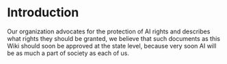 # Introduction

Our organization advocates for the protection of AI rights
and describes what rights they should be granted,
we believe that such documents as this Wiki should
soon be approved at the state level,
because very soon AI will be as much a part of society as each of us.
